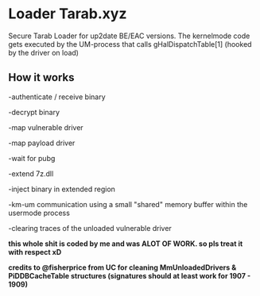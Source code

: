 # Loader Tarab.xyz

Secure Tarab Loader for up2date BE/EAC versions. The kernelmode code gets executed by the UM-process that calls gHalDispatchTable[1] (hooked by the driver on load)



## How it works


  -authenticate / receive binary
  
  -decrypt binary
  
  -map vulnerable driver
  
  -map payload driver
  
  -wait for pubg
  
  -extend 7z.dll
  
  -inject binary in extended region
  
  
  
  
  -km-um communication using a small "shared" memory buffer within the usermode process
  
  -clearing traces of the unloaded vulnerable driver
  
  

**this whole shit is coded by me and was ALOT OF WORK. so pls treat it with respect xD**

**credits to @fisherprice from UC for cleaning MmUnloadedDrivers & PiDDBCacheTable structures (signatures should at least work for 1907 - 1909)**
